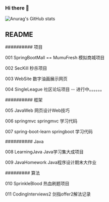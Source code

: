 ### Hi there 👋

![Anurag's GitHub stats](https://github-readme-stats.vercel.app/api?username=Yangxiaohan0120&show_icons=true&theme=dracula)

<!--
[![Top Langs](https://github-readme-stats.vercel.app/api/top-langs/?username=Yangxiaohan0120)](https://github.com/anuraghazra/github-readme-stats)
-->


<!--
**Yangxiaohan0120/Yangxiaohan0120** is a ✨ _special_ ✨ repository because its `README.md` (this file) appears on your GitHub profile.

Here are some ideas to get you started:

- 🔭 I’m currently working on ...
- 🌱 I’m currently learning ...
- 👯 I’m looking to collaborate on ...
- 🤔 I’m looking for help with ...
- 💬 Ask me about ...
- 📫 How to reach me: ...
- 😄 Pronouns: ...
- ⚡ Fun fact: ...
-->


## README

########## 项目

001 SpringBootMall == MumuFresh 
模拟商城项目

002 SecKill 
秒杀项目

003 WebSite
数字油画展示网页

004 SingleLeague
社区论坛项目 -- 进行中。。。。。。

########## 框架

005 JavaWeb
网页设计Web技巧


006 springmvc
springmvc 学习代码

007 spring-boot-learn
springboot 学习代码

########## Java

008 LearningJava
Java学习集大成项目

009 JavaHomework
Java程序设计期末大作业

######### 算法

010 SprinkleBlood
热血刷题项目

011 CodingInterviews2
剑指offer2解法记录
